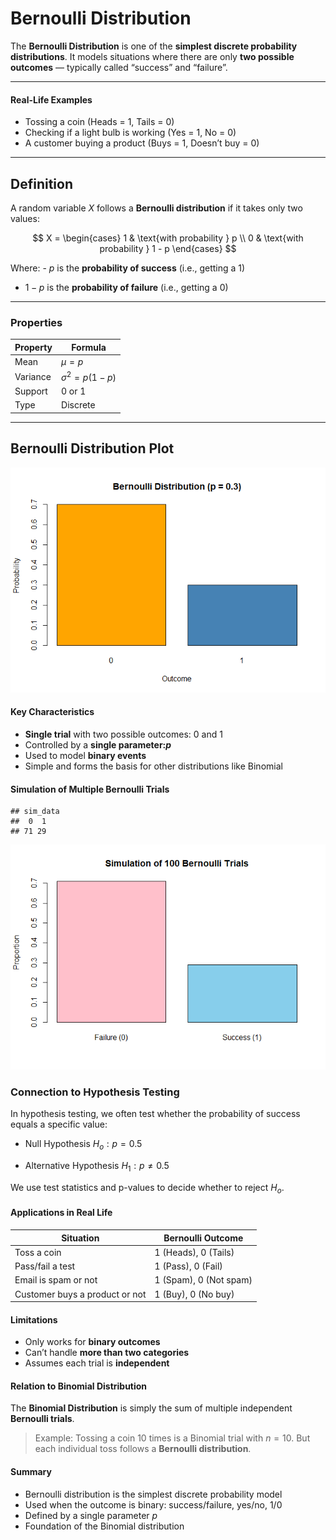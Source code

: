 <script type="text/javascript" async
    src="https://polyfill.io/v3/polyfill.min.js?features=es6">
</script>
<script type="text/javascript" async
    src="https://cdnjs.cloudflare.com/ajax/libs/mathjax/3.2.0/es5/tex-mml-chtml.js">
</script>

# Bernoulli Distribution

The **Bernoulli Distribution** is one of the **simplest discrete
probability distributions**. It models situations where there are only
**two possible outcomes** — typically called “success” and “failure”.

------------------------------------------------------------------------

#### Real-Life Examples

-   Tossing a coin (Heads = 1, Tails = 0)  
-   Checking if a light bulb is working (Yes = 1, No = 0)  
-   A customer buying a product (Buys = 1, Doesn’t buy = 0)

------------------------------------------------------------------------

## Definition

A random variable *X* follows a **Bernoulli distribution** if it takes
only two values:

$$
X = 
\begin{cases} 
1 & \text{with probability } p \\
0 & \text{with probability } 1 - p 
\end{cases}
$$

Where: - *p* is the **probability of success** (i.e., getting a 1)  
- 1 − *p* is the **probability of failure** (i.e., getting a 0)

------------------------------------------------------------------------

### Properties

<table>
<thead>
<tr>
<th>Property</th>
<th>Formula</th>
</tr>
</thead>
<tbody>
<tr>
<td>Mean</td>
<td><span class="math inline"><em>μ</em> = <em>p</em></span></td>
</tr>
<tr>
<td>Variance</td>
<td><span
class="math inline"><em>σ</em><sup>2</sup> = <em>p</em>(1 − <em>p</em>)</span></td>
</tr>
<tr>
<td>Support</td>
<td>0 or 1</td>
</tr>
<tr>
<td>Type</td>
<td>Discrete</td>
</tr>
</tbody>
</table>

------------------------------------------------------------------------

## Bernoulli Distribution Plot

![](Bernoulli-Distribution_files/figure-markdown_strict/unnamed-chunk-1-1.png)

#### Key Characteristics

-   **Single trial** with two possible outcomes: 0 and 1
-   Controlled by a **single parameter:*p***
-   Used to model **binary events**
-   Simple and forms the basis for other distributions like Binomial

#### Simulation of Multiple Bernoulli Trials

    ## sim_data
    ##  0  1 
    ## 71 29

![](Bernoulli-Distribution_files/figure-markdown_strict/unnamed-chunk-2-1.png)

### Connection to Hypothesis Testing

In hypothesis testing, we often test whether the probability of success
equals a specific value:

-   Null Hypothesis *H*<sub>*o*</sub> : *p* = 0.5

-   Alternative Hypothesis *H*<sub>1</sub> : *p* ≠ 0.5

We use test statistics and p-values to decide whether to reject
*H*<sub>*o*</sub>.

#### Applications in Real Life

<table>
<thead>
<tr>
<th>Situation</th>
<th>Bernoulli Outcome</th>
</tr>
</thead>
<tbody>
<tr>
<td>Toss a coin</td>
<td>1 (Heads), 0 (Tails)</td>
</tr>
<tr>
<td>Pass/fail a test</td>
<td>1 (Pass), 0 (Fail)</td>
</tr>
<tr>
<td>Email is spam or not</td>
<td>1 (Spam), 0 (Not spam)</td>
</tr>
<tr>
<td>Customer buys a product or not</td>
<td>1 (Buy), 0 (No buy)</td>
</tr>
</tbody>
</table>

#### Limitations

-   Only works for **binary outcomes**
-   Can’t handle **more than two categories**
-   Assumes each trial is **independent**

#### Relation to Binomial Distribution

The **Binomial Distribution** is simply the sum of multiple independent
**Bernoulli trials**.

> Example: Tossing a coin 10 times is a Binomial trial with *n* = 10.
> But each individual toss follows a **Bernoulli distribution**.

#### Summary

-   Bernoulli distribution is the simplest discrete probability model
-   Used when the outcome is binary: success/failure, yes/no, 1/0
-   Defined by a single parameter *p*
-   Foundation of the Binomial distribution
